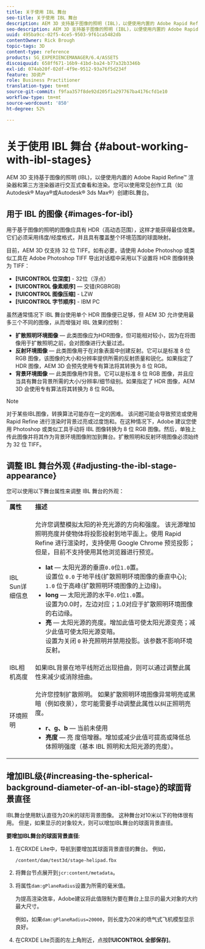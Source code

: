 ```yaml
---
title: 关于使用 IBL 舞台
seo-title: 关于使用 IBL 舞台
description: AEM 3D 支持基于图像的照明 (IBL)，以便使用内置的 Adobe Rapid Refine™ 渲染器和第三方渲染器进行交互式查看和渲染。
seo-description: AEM 3D 支持基于图像的照明 (IBL)，以便使用内置的 Adobe Rapid Refine™ 渲染器和第三方渲染器进行交互式查看和渲染。
uuid: 495ba9cc-02f5-4ce5-9503-9f61ca5482db
contentOwner: Rick Brough
topic-tags: 3D
content-type: reference
products: SG_EXPERIENCEMANAGER/6.4/ASSETS
discoiquuid: 658ff671-16b9-41bd-ba24-b77a32b3346b
exl-id: 074ab20f-02df-4f9e-9512-93a76f5d234f
feature: 3D资产
role: Business Practitioner
translation-type: tm+mt
source-git-commit: f9faa357f8de92d205f1a297767ba4176cfd1e10
workflow-type: tm+mt
source-wordcount: '850'
ht-degree: 52%

---
```


# 关于使用 IBL 舞台 {#about-working-with-ibl-stages}

AEM 3D 支持基于图像的照明 (IBL)，以便使用内置的 Adobe Rapid Refine™ 渲染器和第三方渲染器进行交互式查看和渲染。您可以使用常见创作工具（如Autodesk® Maya®或Autodesk® 3ds Max®）创建IBL舞台。

## 用于 IBL 的图像 {#images-for-ibl}

用于基于图像的照明的图像应具有 HDR（高动态范围），这样才能获得最佳效果。它们必须采用纬度/经度格式，并且具有覆盖整个环境范围的球面映射。

目前，AEM 3D 仅支持 32 位 TIFF。如有必要，请使用 Adobe Photoshop 或类似工具在 Adobe Photoshop TIFF 导出对话框中采用以下设置将 HDR 图像转换为 TIFF：

* **[!UICONTROL 位深度]** - 32位（浮点）
* **[!UICONTROL 像素顺序]**  — 交错(RGBRGB)
* **[!UICONTROL 图像压缩]** - LZW
* **[!UICONTROL 字节顺序]** - IBM PC

虽然通常情况下 IBL 舞台使用单个 HDR 图像便已足够，但 AEM 3D 允许使用最多三个不同的图像，从而增强对 IBL 效果的控制：

* **扩散照明环境图像**  — 此类图像应为HDR图像，但可能相对较小，因为在将图像用于扩散照明之前，会对图像进行大量过滤。
* **反射环境图像**  — 此类图像用于在对象表面中创建反射。它可以是标准 8 位 RGB 图像，该图像的大小和分辨率提供所需的反射质量和锐化。如果指定了 HDR 图像，AEM 3D 会预先使用专有算法将其转换为 8 位 RGB。
* **背景环境图像**  — 此类图像用作背景。它可以是标准 8 位 RGB 图像，并且应当具有舞台背景所需的大小/分辨率/细节级别。如果指定了 HDR 图像，AEM 3D 会使用专有算法将其转换为 8 位 RGB。

>[!NOTE]
>
>对于某些IBL图像，转换算法可能存在一定的困难。 该问题可能会导致预览或使用 Rapid Refine 进行渲染时背景过亮或过度饱和。在这种情况下，Adobe 建议您使用 Photoshop 或类似工具手动将 IBL 图像转换为 8 位 RGB 图像。然后，单独上传此图像并将其作为背景环境图像附加到舞台。扩散照明和反射环境图像必须始终为 32 位 TIFF。

## 调整 IBL 舞台外观 {#adjusting-the-ibl-stage-appearance}

您可以使用以下舞台属性来调整 IBL 舞台的外观：

<table> 
 <tbody> 
  <tr> 
   <td><strong>属性</strong><br /> </td> 
   <td><strong>描述</strong></td> 
  </tr> 
  <tr> 
   <td>IBL Sun详细信息</td> 
   <td><p>允许您调整模拟太阳的补充光源的方向和强度。 <span class="diff-html-added">该光源增加照明亮度并使物体将投影投射到地平面上。使用 Rapid Refine 进行渲染时，支持使用 Google Chrome 预览投影；但是，目前不支持使用其他浏览器进行预览。</span></p> 
    <ul> 
     <li><strong>lat</strong>  — 太阳光源的垂直<code>0.0</code>位<code>1.0</code>置。<br /> 设置位 <code>0.0</code> 于地平线(扩散照明环境图像的垂直中心); <code>1.0</code> 位于高峰(扩散照明环境图像的上边缘)。</li> 
     <li><strong>long</strong>  — 太阳光源的水平<code>0.0</code>位<code>1.0</code>置。<br /> 设置为0.0时，左边对应；1.0对应于扩散照明环境图像的右边缘。<br /> </li> 
     <li><strong>亮</strong>  — 太阳光源的亮度。增加此值可使太阳光源变亮；减少此值可使太阳光源变暗。<br /> 设置为关闭 <code>0</code> 补充照明并禁用投影。该参数不影响环境反射。<br /> </li> 
    </ul> </td> 
  </tr> 
  <tr> 
   <td>IBL相机高度</td> 
   <td>如果IBL背景在地平线附近出现扭曲，则可以通过调整此属性来减少或消除扭曲。<br /> </td> 
  </tr> 
  <tr> 
   <td>环境照明</td> 
   <td><p><span class="diff-html-added">允许您控制扩散照明。 如果扩散照明环境图像异常明亮或黑暗（例如夜景），您可能需要手动调整此属性以纠正照明亮度。</span></p> 
    <ul> 
     <li><strong>r、g、b</strong>  — 当前未使用</li> 
     <li><strong>亮度</strong>  — 亮 <span class="diff-html-added">度倍增器。增加或减少此值可提高或降低总体照明强度（基本 IBL 照明和太阳光源的亮度）。</span></li> 
    </ul> </td> 
  </tr> 
 </tbody> 
</table>

## 增加IBL级{#increasing-the-spherical-background-diameter-of-an-ibl-stage}的球面背景直径

IBL舞台使用默认直径为20米的球形背景图像。 这种舞台对10米以下的物体很有用。 但是，如果显示的对象较大，则可以增加IBL舞台的球面背景直径。

**要增加IBL舞台的球面背景直径**:

1. 在CRXDE Lite中，导航到要增加其球面背景直径的舞台。 例如，

   `/content/dam/test3d/stage-helipad.fbx`

1. 将舞台节点展开到`jcr:content/metadata`。
1. 将属性`dam:gPlaneRadius`设置为所需的毫米值。

   为提高渲染效率，Adobe建议将此值限制为要在舞台上显示的最大对象的大约最大尺寸。

   例如，如果`dam:gPlaneRadius=20000`，则长度为20米的喷气式飞机模型显示良好。

1. 在CRXDE Lite页面的左上角附近，点按&#x200B;**[!UICONTROL 全部保存]**。
